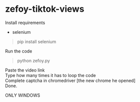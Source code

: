 # zefoy-tiktok-views

Install requirements

- selenium
 >pip install selenium


Run the code
 >python zefoy.py

Paste the video link<br/>
Type how many times it has to loop the code<br/>
Complete captcha in chromedriver [the new chrome he opened]<br/>
Done.


ONLY WINDOWS
